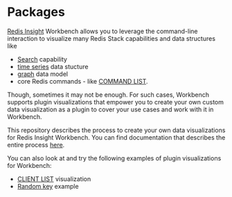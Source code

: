 # Packages

[Redis Insight](https://redis.com/redis-enterprise/redis-insight/) Workbench allows you to leverage the command-line interaction to visualize many Redis Stack capabilities and data structures like
- [Search](https://redis.io/docs/stack/search/) capability
- [time series](https://redis.io/docs/stack/timeseries/) data stucture
- [graph](https://redis.io/docs/stack/graph/) data model
-  core Redis commands - like [COMMAND LIST](https://redis.io/commands/client-list/).

Though, sometimes it may not be enough.
For such cases, Workbench supports plugin visualizations that empower you to create your own custom data visualization as a plugin to cover your use cases and work with it in Workbench.

This repository describes the process to create your own data visualizations for Redis Insight Workbench.
You can find documentation that describes the entire process [here](https://github.com/RedisInsight/Packages/tree/main/docs).

You can also look at and try the following examples of plugin visualizations for Workbench:

- [CLIENT LIST](https://github.com/RedisInsight/Packages/tree/main/clients-list-example) visualization
- [Random key](https://github.com/RedisInsight/Packages/tree/main/random-key-example) example
